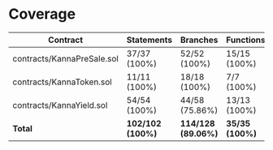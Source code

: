 # Coverage

|Contract|Statements|Branches|Functions|Lines|
|-|-|-|-|-|
|contracts/KannaPreSale.sol|37/37 (100%)|52/52 (100%)|15/15 (100%)|43/43 (100%)|
|contracts/KannaToken.sol|11/11 (100%)|18/18 (100%)|7/7 (100%)|12/12 (100%)|
|contracts/KannaYield.sol|54/54 (100%)|44/58 (75.86%)|13/13 (100%)|83/83 (100%)|
|**Total**|**102/102 (100%)**|**114/128 (89.06%)**|**35/35 (100%)**|**138/138 (100%)**|
